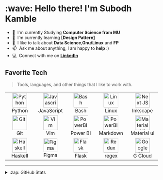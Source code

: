 <h1 align="left" id="Subodh Kamble-title">:wave: Hello there! I'm Subodh Kamble</h1>





<!--
<h2> Data Analyst </h2>
<a href="#tusuii-title">
  <img src="https://github-readme-stats.vercel.app/api?username=tusuii&show_icons=true&theme=react&count_private=true&include_all_commits=true" alt="Subodh Kamble" align="right" />
</a>
-->


- :office: &nbsp;I'm currently Studying **Computer Science from MU**
- :seedling: &nbsp;I’m currently learning **[Design Pattern]**
- :speech_balloon: &nbsp;I like to talk about **Data Science**,**Gnu/Linux** and **FP**
- :mailbox: &nbsp;Ask me about anything, I am happy to **help** :)
- :computer: &nbsp;Connect with me on **[LinkedIn](https://www.linkedin.com/in/subodh-kamble)**

<h2 align="left" id="Subodh Kamble-tech">Favorite Tech</h2>

> Tools, languages, and other things that I like to work with.

<table align="center">
  <tr>
    <td align="center" width="96">
      <a href="#Subodh Kamble-tech">
        <img src="https://upload.wikimedia.org/wikipedia/commons/thumb/c/c3/Python-logo-notext.svg/1200px-Python-logo-notext.svg.png" width="48" height="48" alt="Python" />
      </a>
      <br>Python
    </td>
    <td align="center" width="96">
      <a href="#Subodh Kamble-tech">
        <img src="https://upload.wikimedia.org/wikipedia/commons/thumb/9/99/Unofficial_JavaScript_logo_2.svg/1024px-Unofficial_JavaScript_logo_2.svg.png" width="48" height="48" alt="Javascript" />
      </a>
      <br>JavaScript
    </td>
    <td align="center" width="96">
      <a href="#Subodh Kamble-tech">
        <img src="https://bashlogo.com/img/symbol/png/full_colored_dark.png" width="48" height="48" alt="Bash" />
      </a>
      <br>Bash
    </td>
    <td align="center" width="96">
      <a href="#Subodh Kamble-tech" >
        <img src="https://upload.wikimedia.org/wikipedia/commons/d/dd/Linux_logo.jpg" width="48" height="48" alt="Linux" />
      </a>
      <br>Linux
    </td>
    <td align="center" width="96"> 
      <a href="#Subodh Kamble-tech" >
        <img src="https://upload.wikimedia.org/wikipedia/commons/0/0d/Inkscape_Logo.svg" width="48" height="48" alt="Next JS" />
      </a>
      <br>Inkscape
    </td>
    
  </tr>
  
  
  <tr>
     <td align="center" width="96">
      <a href="#Subodh Kamble-tech" >
        <img src="https://upload.wikimedia.org/wikipedia/commons/thumb/3/3f/Git_icon.svg/1200px-Git_icon.svg.png" width="48" height="48" alt="Git" />
      </a>
      <br>Git
    </td>
    <td align="center" width="96">
      <a href="#Subodh Kamble-tech" >
        <img src="https://upload.wikimedia.org/wikipedia/commons/9/9f/Vimlogo.svg" width="48" height="48" alt="Vim" />
      </a>
      <br>Vim
    </td>
    <td align="center" width="96">
      <a href="#Subodh Kamble-tech" >
        <img src="https://upload.wikimedia.org/wikipedia/commons/c/cf/New_Power_BI_Logo.svg" width="48" height="48" alt="PowerBI" />
      </a>
      <br>Power BI
    </td>
     <td align="center" width="96">
      <a href="#Subodh Kamble-tech" >
        <img src="https://upload.wikimedia.org/wikipedia/commons/e/ee/Markdown-blue-solid.svg" width="48" height="48" alt="PowerBI" />
      </a>
      <br> Markdown
    </td>
     <td align="center" width="96">
      <a href="#Subodh Kamble-tech">
        <img src="https://media.zeemly.com/zeemly/product/material-ui.png" width="48" height="48" alt="Material UI" />
      </a>
      <br>Material ui
    </td>
    
  </tr>
  
   <tr>
    <td align="center" width="96">
      <a href="#Subodh Kamble-tech">
        <img src="https://upload.wikimedia.org/wikipedia/commons/1/1c/Haskell-Logo.svg" width="48" height="48" alt="Haskell" />
      </a>
      <br>Haskell
    </td>
    <td align="center" width="96">
      <a href="#Subodh Kamble-tech">
        <img src="https://upload.wikimedia.org/wikipedia/commons/3/33/Figma-logo.svg" width="45" height="45" alt="Figma" />
      </a>
      <br>Figma
    </td>
    <td align="center" width="96">
      <a href="#Subodh Kamble-tech">
        <img src="https://iconape.com/wp-content/png_logo_vector/cib-flask.png" width="48" height="48" alt="Flask" />
      </a>
      <br>Flask
    </td>
     <td align="center" width="96"> 
      <a href="#Subodh Kamble-tech" >
        <img src="https://upload.wikimedia.org/wikipedia/commons/6/63/OOjs_UI_icon_regular-expression-progressive.svg" width="48" height="48" alt="Redux" />
      </a>
      <br>regex
    </td>
     <td align="center" width="96"> 
      <a href="#Subodh Kamble-tech" >
        <img src="https://brandeps.com/logo-download/G/Google-Cloud-logo-vector-01.svg" width="48" height="48" alt="Google Cloud" />
      </a>
      <br>G Cloud
    </td>
  </tr>
    
</table>

--- 
<!--
<details>
  <summary>:zap: GitHub Stats</summary>
  <br/>
  <div style="width: 100%;">
      <div style="width: 50%; height: 100px; float: left; background: green;"> 
             <img src="https://github-readme-stats.vercel.app/api?username=tusuii&show_icons=true&theme=react&count_private=true&include_all_commits=true" alt="Subodh Kamble" align="left" />
        </div>
        
    
        <div style="margin-left: 50%; background: blue;"> 
            <img src=https://github-readme-stats.vercel.app/api/top-langs/?username=tusuii&layout=compact&langs_count=10" alt="Subodh Kamble" align="right"/>
        </div>
    </div>
</details>
-->

<details>
<summary>:zap: GitHub Stats</summary>
</br>
<div align="justify">
<img src=https://github-readme-stats.vercel.app/api/top-langs/?username=tusuii&layout=compact&langs_count=10" alt="Subodh Kamble" align="left"/>
  <img src="https://github-readme-stats.vercel.app/api?username=tusuii&show_icons=true&bg_color=#F472B6&count_private=true&show_icons=true&include_all_commits=true" />
</div>

</details>

<!--                                                                                                                                                 
![Snake animation](https://github.com/vitorLostadaC/tusuii/blob/output/github-contribution-grid-snake.svg)
https://platane.github.io/snk/ -->
